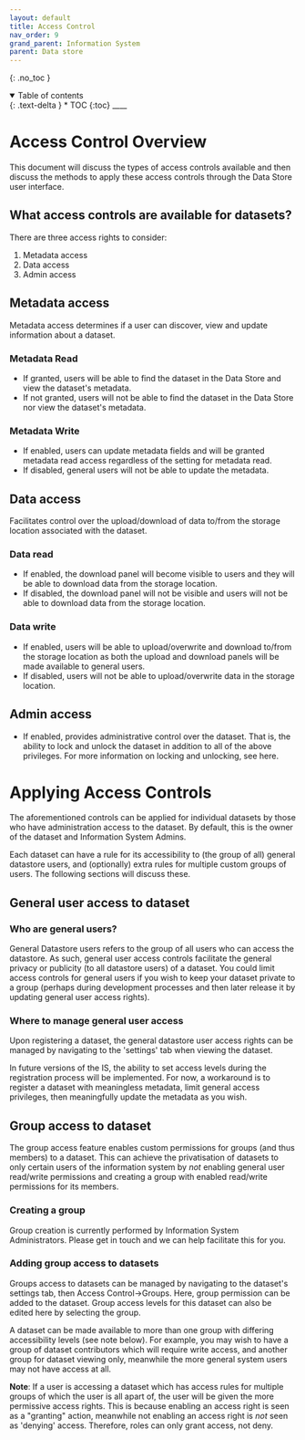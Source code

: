 ```yaml
---
layout: default
title: Access Control
nav_order: 9
grand_parent: Information System
parent: Data store
---
```


{: .no_toc }

<details  open markdown="block">
  <summary>
    Table of contents
  </summary>
{: .text-delta }
* TOC
{:toc}
____
</details>

# Access Control Overview

This document will discuss the types of access controls available and then discuss the methods to apply these access controls through the Data Store user interface. 

## What access controls are available for datasets?
 
There are three access rights to consider: 

1. Metadata access
2. Data access
3. Admin access


## Metadata access

Metadata access determines if a user can discover, view and update information about a dataset.

### Metadata Read

- If granted, users will be able to find the dataset in the Data Store and view the dataset's metadata. 
- If not granted, users will not be able to find the dataset in the Data Store nor view the dataset's metadata.


### Metadata Write

- If enabled, users can update metadata fields and will be granted metadata read access regardless of the setting for metadata read.
- If disabled, general users will not be able to update the metadata.

## Data access

Facilitates control over the upload/download of data to/from the storage location associated with the dataset.

### Data read

- If enabled, the download panel will become visible to users and they will be able to download data from the storage location. 
- If disabled, the download panel will not be visible and users will not be able to download data from the storage location.

### Data write

- If enabled, users will be able to upload/overwrite and download to/from the storage location as both the upload and download panels will be made available to general users.
- If disabled, users will not be able to upload/overwrite data in the storage location.

## Admin access

- If enabled, provides administrative control over the dataset. That is, the ability to lock and unlock the dataset in addition to all of the above privileges. For more information on locking and unlocking, see here.

# Applying Access Controls

The aforementioned controls can be applied for individual datasets by those who have administration access to the dataset. By default, this is the owner of the dataset and Information System Admins.

Each dataset can have a rule for its accessibility to (the group of all) general datastore users, and (optionally) extra rules for multiple custom groups of users. The following sections will discuss these.  

## General user access to dataset

### Who are general users?

General Datastore users refers to the group of all users who can access the datastore. As such, general user access controls facilitate the general privacy or publicity (to all datastore users) of a dataset. You could limit access controls for general users if you wish to keep your dataset private to a group (perhaps during development processes and then later release it by updating general user access rights).

### Where to manage general user access

Upon registering a dataset, the general datastore user access rights can be managed by navigating to the 'settings' tab when viewing the dataset.

In future versions of the IS, the ability to set access levels during the registration process will be implemented. For now, a workaround is to register a dataset with meaningless metadata, limit general access privileges, then meaningfully update the metadata as you wish.

## Group access to dataset

The group access feature enables custom permissions for groups (and thus members) to a dataset. This can achieve the privatisation of datasets to only certain users of the information system by *not* enabling general user read/write permissions and creating a group with enabled read/write permissions for its members.

### Creating a group

Group creation is currently performed by Information System Administrators. Please get in touch and we can help facilitate this for you.

### Adding group access to datasets

Groups access to datasets can be managed by navigating to the dataset's settings tab, then Access Control->Groups. Here, group permission can be added to the dataset. Group access levels for this dataset can also be edited here by selecting the group.

A dataset can be made available to more than one group with differing accessibility levels (see note below). For example, you may wish to have a group of dataset contributors which will require write access, and another group for dataset viewing only, meanwhile the more general system users may not have access at all. 

**Note**: If a user is accessing a dataset which has access rules for multiple groups of which the user is all apart of, the user will be given the more permissive access rights. This is because enabling an access right is seen as a "granting" action, meanwhile not enabling an access right is *not* seen as 'denying' access. Therefore, roles can only grant access, not deny.
